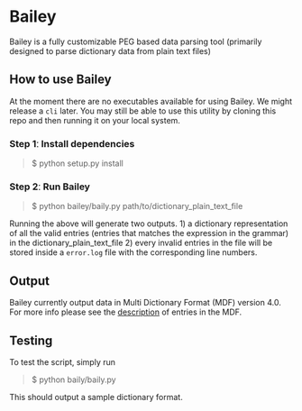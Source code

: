 # Bailey

Bailey is a fully customizable PEG based data parsing tool (primarily designed to parse dictionary data from plain text files)

## How to use Bailey

At the moment there are no executables available for using Bailey. We might release a `cli` later. You may still be able to use this utility by cloning this repo and then running it on your local system.

### Step 1ː Install dependencies
> $ python setup.py install

### Step 2ː Run Bailey
> $ python bailey/baily.py path/to/dictionary_plain_text_file

Running the above will generate two outputs. 1) a dictionary representation of all the valid entries (entries that matches the expression in the grammar) in the dictionary_plain_text_file 2) every invalid entries in the file will be stored inside a `error.log` file with the corresponding line numbers.

## Output
Bailey currently output data in Multi Dictionary Format (MDF) version 4.0. For more info please see the [description](lexical_entry.md) of entries in the MDF.

## Testing
To test the script, simply run

> $ python baily/baily.py

This should output a sample dictionary format.
